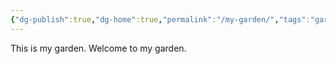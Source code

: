 ```yaml
---
{"dg-publish":true,"dg-home":true,"permalink":"/my-garden/","tags":"gardenEntry","dgPassFrontmatter":true}
---
```



This is my garden.
Welcome to my garden.